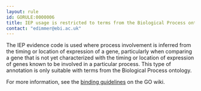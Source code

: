 ```yaml
---
layout: rule
id: GORULE:0000006
title: IEP usage is restricted to terms from the Biological Process ontology
contact: "edimmer@ebi.ac.uk"
---
```


<p>The <span class="evCode">IEP evidence code</span> is used where process involvement is inferred from the timing or location of expression of a gene, particularly when comparing a gene that is not yet characterized with the timing or location of expression of genes known to be involved in a particular process. This type of annotation is only suitable with terms from the Biological Process ontology.</p>
<p>For more information, see the <a href="http://wiki.geneontology.org/index.php/Binding_Guidelines">binding guidelines</a> on the GO wiki.</p>
